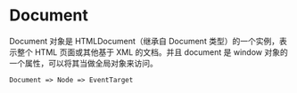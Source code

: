 # Document

Document 对象是 HTMLDocument（继承自 Document 类型）的一个实例，表示整个 HTML 页面或其他基于 XML 的文档。并且 document 是 window 对象的一个属性，可以将其当做全局对象来访问。

```
Document => Node => EventTarget
```
